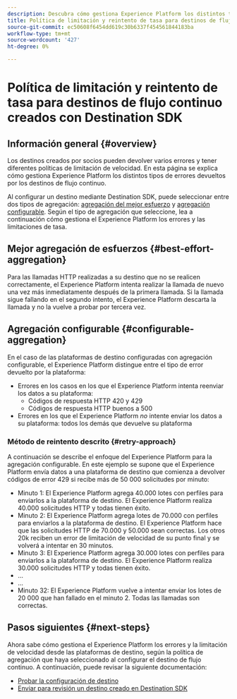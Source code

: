 ```yaml
---
description: Descubra cómo gestiona Experience Platform los distintos tipos de errores devueltos por los destinos de flujo continuo y cómo intenta reenviar datos a la plataforma de destino.
title: Política de limitación y reintento de tasa para destinos de flujo continuo creados con Destination SDK
source-git-commit: ec50608f6454dd619c30b6337f454561844183ba
workflow-type: tm+mt
source-wordcount: '427'
ht-degree: 0%

---
```


# Política de limitación y reintento de tasa para destinos de flujo continuo creados con Destination SDK

## Información general {#overview}

Los destinos creados por socios pueden devolver varios errores y tener diferentes políticas de limitación de velocidad. En esta página se explica cómo gestiona Experience Platform los distintos tipos de errores devueltos por los destinos de flujo continuo.

Al configurar un destino mediante Destination SDK, puede seleccionar entre dos tipos de agregación: [agregación del mejor esfuerzo](/help/destinations/destination-sdk/destination-configuration.md#best-effort-aggregation) y [agregación configurable](/help/destinations/destination-sdk/destination-configuration.md#configurable-aggregation). Según el tipo de agregación que seleccione, lea a continuación cómo gestiona el Experience Platform los errores y las limitaciones de tasa.

## Mejor agregación de esfuerzos {#best-effort-aggregation}

Para las llamadas HTTP realizadas a su destino que no se realicen correctamente, el Experience Platform intenta realizar la llamada de nuevo una vez más inmediatamente después de la primera llamada. Si la llamada sigue fallando en el segundo intento, el Experience Platform descarta la llamada y no la vuelve a probar por tercera vez.

## Agregación configurable {#configurable-aggregation}

En el caso de las plataformas de destino configuradas con agregación configurable, el Experience Platform distingue entre el tipo de error devuelto por la plataforma:

* Errores en los casos en los que el Experience Platform intenta reenviar los datos a su plataforma:
   * Códigos de respuesta HTTP 420 y 429
   * Códigos de respuesta HTTP buenos a 500
* Errores en los que el Experience Platform *no* intente enviar los datos a su plataforma: todos los demás que devuelve su plataforma

### Método de reintento descrito {#retry-approach}

A continuación se describe el enfoque del Experience Platform para la agregación configurable. En este ejemplo se supone que el Experience Platform envía datos a una plataforma de destino que comienza a devolver códigos de error 429 si recibe más de 50 000 solicitudes por minuto:

* Minuto 1: El Experience Platform agrega 40.000 lotes con perfiles para enviarlos a la plataforma de destino. El Experience Platform realiza 40.000 solicitudes HTTP y todas tienen éxito.
* Minuto 2: El Experience Platform agrega lotes de 70.000 con perfiles para enviarlos a la plataforma de destino. El Experience Platform hace que las solicitudes HTTP de 70.000 y 50.000 sean correctas. Los otros 20k reciben un error de limitación de velocidad de su punto final y se volverá a intentar en 30 minutos.
* Minuto 3: El Experience Platform agrega 30.000 lotes con perfiles para enviarlos a la plataforma de destino. El Experience Platform realiza 30.000 solicitudes HTTP y todas tienen éxito.
* ...
* ...
* Minuto 32: El Experience Platform vuelve a intentar enviar los lotes de 20 000 que han fallado en el minuto 2. Todas las llamadas son correctas.

## Pasos siguientes {#next-steps}

Ahora sabe cómo gestiona el Experience Platform los errores y la limitación de velocidad desde las plataformas de destino, según la política de agregación que haya seleccionado al configurar el destino de flujo continuo. A continuación, puede revisar la siguiente documentación:

* [Probar la configuración de destino](/help/destinations/destination-sdk/test-destination.md)
* [Enviar para revisión un destino creado en Destination SDK](/help/destinations/destination-sdk/submit-destination.md)
